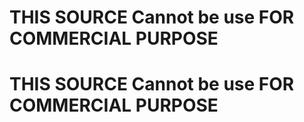 
# THIS SOURCE Cannot be use FOR COMMERCIAL PURPOSE
# THIS SOURCE Cannot be use FOR COMMERCIAL PURPOSE
